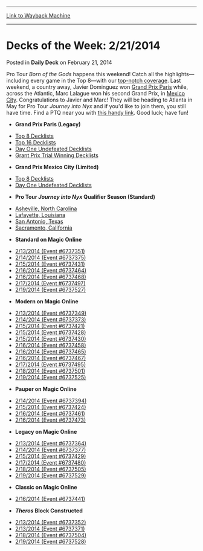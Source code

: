 
---
[Link to Wayback Machine](https://web.archive.org/web/20220625175051/https://magic.wizards.com/en/articles/archive/daily-deck/decks-week-2212014-2014-02-20)

[_metadata_:description]:- "Pro Tour Born of the Gods happens this weekend! Catch all the highlights—including every game in the Top 8—with our top-notch coverage. Last weekend, a country away, Javier Dominguez won Grand Prix Paris while, across the Atlantic, Marc Lalague won his second Grand Prix, in Mexico City. Congratulations to Javier and Marc! They will be heading to Atlanta in May for Pro Tour"
[_metadata_:generator]:- "Drupal 7 (http://drupal.org)"
[_metadata_:node]:- "208711"
[_metadata_:path_date]:- "2014-02-20"
[_metadata_:publish_date]:- "2014-02-21"
[_metadata_:source]:- "div-main-content"
[_metadata_:title]:- "Decks of the Week: 2/21/2014"
[_metadata_:wayback_capture_timestamp]:- "2022-06-25 17:50:51"
[_metadata_:wayback_raw_url]:- "https://web.archive.org/web/20220625175051id_/https://magic.wizards.com/en/articles/archive/daily-deck/decks-week-2212014-2014-02-20"
[_metadata_:wayback_url]:- "https://magic.wizards.com/en/articles/archive/daily-deck/decks-week-2212014-2014-02-20"
---


Decks of the Week: 2/21/2014
============================



 Posted in **Daily Deck**
 on February 21, 2014 










Pro Tour *Born of the Gods* happens this weekend! Catch all the highlights—including every game in the Top 8—with our [top-notch coverage](https://archive.wizards.com/magic/tcg/events.aspx?x=mtg/event/protour/bornofthegods14#viewer). Last weekend, a country away, Javier Dominguez won [Grand Prix Paris](http://archive.wizards.com/magic/magazine/article.aspx?x=mtg/daily/eventcoverage/gppar14/welcome) while, across the Atlantic, Marc Lalague won his second Grand Prix, in [Mexico City](http://archive.wizards.com/magic/magazine/article.aspx?x=mtg/daily/eventcoverage/gpmex14/welcome). Congratulations to Javier and Marc! They will be heading to Atlanta in May for Pro Tour *Journey into Nyx* and if you'd like to join them, you still have time. Find a PTQ near you with [this handy link](https://archive.wizards.com/Magic/TCG/Events.aspx?x=mtg/event/protour/qualifierlist#jou). Good luck; have fun! 

* **Grand Prix Paris (Legacy)**
+ [Top 8 Decklists](http://archive.wizards.com/magic/magazine/article.aspx?x=mtg/daily/eventcoverage/gppar14/welcome#1)
+ [Top 16 Decklists](http://archive.wizards.com/magic/magazine/article.aspx?x=mtg/daily/eventcoverage/gppar14/welcome#0)
+ [Day One Undefeated Decklists](http://archive.wizards.com/magic/magazine/article.aspx?x=mtg/daily/eventcoverage/gppar14/day2#1)
+ [Grant Prix Trial Winning Decklists](http://archive.wizards.com/magic/magazine/article.aspx?x=mtg/daily/eventcoverage/gppar14/day1#2)
* **Grand Prix Mexico City (Limited)**
+ [Top 8 Decklists](http://archive.wizards.com/magic/magazine/article.aspx?x=mtg/daily/eventcoverage/gpmex14/welcome#20)
+ [Day One Undefeated Decklists](http://archive.wizards.com/magic/magazine/article.aspx?x=mtg/daily/eventcoverage/gpmex14/day2#1)
* **Pro Tour *Journey into Nyx* Qualifier Season (Standard)**
+ [Asheville, North Carolina](/magic/magazine/events.aspx?x=mtg/daily/eventcoverage/journeyintonyx14ptq/0126asheville)
+ [Lafayette, Louisiana](/magic/magazine/events.aspx?x=mtg/daily/eventcoverage/journeyintonyx14ptq/0125lafayette)
+ [San Antonio, Texas](/magic/magazine/events.aspx?x=mtg/daily/eventcoverage/journeyintonyx14ptq/0112sanantonio)
+ [Sacramento, California](/magic/magazine/events.aspx?x=mtg/daily/eventcoverage/journeyintonyx14ptq/0125sacramento)
* **Standard on Magic Online**
+ [2/13/2014 (Event #6737351)](/Magic/Digital/MagicOnlineTourn.aspx?x=mtg/digital/magiconline/tourn/6737351)
+ [2/14/2014 (Event #6737375)](/Magic/Digital/MagicOnlineTourn.aspx?x=mtg/digital/magiconline/tourn/6737375)
+ [2/15/2014 (Event #6737431)](/Magic/Digital/MagicOnlineTourn.aspx?x=mtg/digital/magiconline/tourn/6737431)
+ [2/16/2014 (Event #6737464)](/Magic/Digital/MagicOnlineTourn.aspx?x=mtg/digital/magiconline/tourn/6737464)
+ [2/16/2014 (Event #6737468)](/Magic/Digital/MagicOnlineTourn.aspx?x=mtg/digital/magiconline/tourn/6737468)
+ [2/17/2014 (Event #6737497)](/Magic/Digital/MagicOnlineTourn.aspx?x=mtg/digital/magiconline/tourn/6737497)
+ [2/19/2014 (Event #6737527)](/Magic/Digital/MagicOnlineTourn.aspx?x=mtg/digital/magiconline/tourn/6737527)
* **Modern on Magic Online**
+ [2/13/2014 (Event #6737349)](/Magic/Digital/MagicOnlineTourn.aspx?x=mtg/digital/magiconline/tourn/6737349)
+ [2/14/2014 (Event #6737373)](/Magic/Digital/MagicOnlineTourn.aspx?x=mtg/digital/magiconline/tourn/6737373)
+ [2/15/2014 (Event #6737421)](/Magic/Digital/MagicOnlineTourn.aspx?x=mtg/digital/magiconline/tourn/6737421)
+ [2/15/2014 (Event #6737428)](/Magic/Digital/MagicOnlineTourn.aspx?x=mtg/digital/magiconline/tourn/6737428)
+ [2/15/2014 (Event #6737430)](/Magic/Digital/MagicOnlineTourn.aspx?x=mtg/digital/magiconline/tourn/6737430)
+ [2/16/2014 (Event #6737458)](/Magic/Digital/MagicOnlineTourn.aspx?x=mtg/digital/magiconline/tourn/6737458)
+ [2/16/2014 (Event #6737465)](/Magic/Digital/MagicOnlineTourn.aspx?x=mtg/digital/magiconline/tourn/6737465)
+ [2/16/2014 (Event #6737467)](/Magic/Digital/MagicOnlineTourn.aspx?x=mtg/digital/magiconline/tourn/6737467)
+ [2/17/2014 (Event #6737495)](/Magic/Digital/MagicOnlineTourn.aspx?x=mtg/digital/magiconline/tourn/6737495)
+ [2/18/2014 (Event #6737501)](/Magic/Digital/MagicOnlineTourn.aspx?x=mtg/digital/magiconline/tourn/6737501)
+ [2/19/2014 (Event #6737525)](/Magic/Digital/MagicOnlineTourn.aspx?x=mtg/digital/magiconline/tourn/6737525)
* **Pauper on Magic Online**
+ [2/14/2014 (Event #6737394)](/Magic/Digital/MagicOnlineTourn.aspx?x=mtg/digital/magiconline/tourn/6737394)
+ [2/15/2014 (Event #6737424)](/Magic/Digital/MagicOnlineTourn.aspx?x=mtg/digital/magiconline/tourn/6737424)
+ [2/16/2014 (Event #6737461)](/Magic/Digital/MagicOnlineTourn.aspx?x=mtg/digital/magiconline/tourn/6737461)
+ [2/16/2014 (Event #6737473)](/Magic/Digital/MagicOnlineTourn.aspx?x=mtg/digital/magiconline/tourn/6737473)
* **Legacy on Magic Online**
+ [2/13/2014 (Event #6737364)](/Magic/Digital/MagicOnlineTourn.aspx?x=mtg/digital/magiconline/tourn/6737364)
+ [2/14/2014 (Event #6737377)](/Magic/Digital/MagicOnlineTourn.aspx?x=mtg/digital/magiconline/tourn/6737377)
+ [2/15/2014 (Event #6737429)](/Magic/Digital/MagicOnlineTourn.aspx?x=mtg/digital/magiconline/tourn/6737429)
+ [2/17/2014 (Event #6737480)](/Magic/Digital/MagicOnlineTourn.aspx?x=mtg/digital/magiconline/tourn/6737480)
+ [2/18/2014 (Event #6737505)](/Magic/Digital/MagicOnlineTourn.aspx?x=mtg/digital/magiconline/tourn/6737505)
+ [2/19/2014 (Event #6737529)](/Magic/Digital/MagicOnlineTourn.aspx?x=mtg/digital/magiconline/tourn/6737529)

* **Classic on Magic Online**
+ [2/16/2014 (Event #6737441)](/Magic/Digital/MagicOnlineTourn.aspx?x=mtg/digital/magiconline/tourn/6737441)
* ***Theros* Block Constructed**
+ [2/13/2014 (Event #6737352)](/Magic/Digital/MagicOnlineTourn.aspx?x=mtg/digital/magiconline/tourn/6737352)
+ [2/13/2014 (Event #6737371)](/Magic/Digital/MagicOnlineTourn.aspx?x=mtg/digital/magiconline/tourn/6737371)
+ [2/18/2014 (Event #6737504)](/Magic/Digital/MagicOnlineTourn.aspx?x=mtg/digital/magiconline/tourn/6737504)
+ [2/19/2014 (Event #6737528)](/Magic/Digital/MagicOnlineTourn.aspx?x=mtg/digital/magiconline/tourn/6737528)






